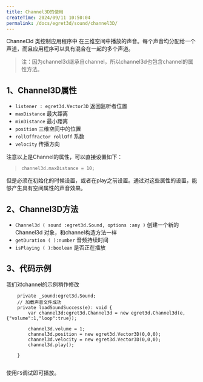 ```yaml
---
title: Channel3D的使用
createTime: 2024/09/11 10:50:04
permalink: /docs/egret3d/sound/channel3D/
---
```


Channel3d 类控制应用程序中 在三维空间中播放的声音。每个声音均分配给一个声道，而且应用程序可以具有混合在一起的多个声道。

> 注：因为channel3d继承自channel，所以channel3d也包含channel的属性方法。

## 1、Channel3D属性

* `listener : egret3d.Vector3D` 返回监听者位置
* `maxDistance` 最大距离
* `minDistance` 最小距离
* `position` 三维空间中的位置
* `rollOffFactor rollOff` 系数
* `velocity` 传播方向

注意以上是Channel的属性，可以直接设置如下：
> `channel3d.maxDistance = 10;`

但是必须在初始化的时候设置，或者在play之前设置。通过对这些属性的设置，能够产生具有空间属性的声音效果。

## 2、Channel3D方法

* `Channel3d ( sound :egret3d.Sound, options :any )` 创建一个新的 Channel3d 对象，和channel构造方法一样
* `getDuration ( ):number` 音频持续时间
* `isPlaying ( ):boolean` 是否正在播放

## 3、代码示例
我们对channel的示例稍作修改
```
    private _sound:egret3d.Sound;
    // 加载声音文件成功
    private loadSoundSuccess(e): void {
        var channel3d:egret3d.Channel3d = new egret3d.Channel3d(e,{"volume":1,"loop":true});
        
        channel3d.volume = 1;
        channel3d.position = new egret3d.Vector3D(0,0,0);
        channel3d.velocity = new egret3d.Vector3D(0,0,0);
        channel3d.play();
        
    }
        
```
使用`F5`调试即可播放。
